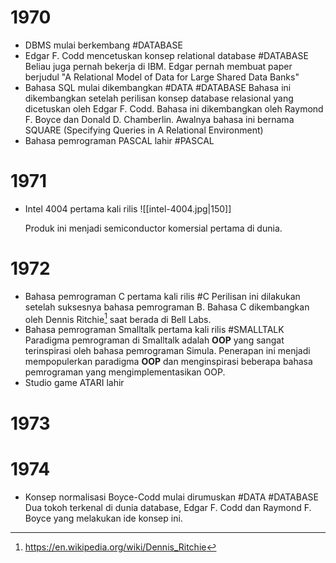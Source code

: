 # 1970
- DBMS mulai berkembang #DATABASE 
- Edgar F. Codd mencetuskan konsep relational database #DATABASE 
	Beliau juga pernah bekerja di IBM.
	Edgar pernah membuat paper berjudul "A Relational Model of Data for Large Shared Data Banks"
- Bahasa SQL mulai dikembangkan #DATA #DATABASE 
		Bahasa ini dikembangkan setelah perilisan konsep database relasional yang dicetuskan oleh Edgar F. Codd. Bahasa ini dikembangkan oleh Raymond F. Boyce dan Donald D. Chamberlin.
		Awalnya bahasa ini bernama SQUARE (Specifying Queries in A Relational Environment)
- Bahasa pemrograman PASCAL lahir #PASCAL
# 1971
- Intel 4004 pertama kali rilis
	![[intel-4004.jpg|150]]
	
	Produk ini menjadi semiconductor komersial pertama di dunia.
# 1972
- Bahasa pemrograman C pertama kali rilis #C
	Perilisan ini dilakukan setelah suksesnya bahasa pemrograman B. Bahasa C dikembangkan oleh Dennis Ritchie[^1] saat berada di Bell Labs.
- Bahasa pemrograman Smalltalk pertama kali rilis #SMALLTALK
	Paradigma pemrograman di Smalltalk adalah **OOP** yang sangat terinspirasi oleh bahasa pemrograman Simula. Penerapan ini menjadi mempopulerkan paradigma **OOP** dan menginspirasi beberapa bahasa pemrograman yang mengimplementasikan OOP.
- Studio game ATARI lahir
# 1973
# 1974
- Konsep normalisasi Boyce-Codd mulai dirumuskan #DATA #DATABASE 
	Dua tokoh terkenal di dunia database, Edgar F. Codd dan Raymond F. Boyce yang melakukan ide konsep ini.


[^1]: https://en.wikipedia.org/wiki/Dennis_Ritchie